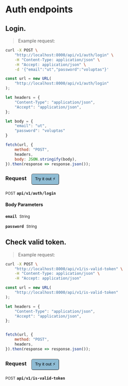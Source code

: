 # Auth endpoints


## Login.




> Example request:

```bash
curl -X POST \
    "http://localhost:8000/api/v1/auth/login" \
    -H "Content-Type: application/json" \
    -H "Accept: application/json" \
    -d '{"email":"ut","password":"voluptas"}'

```

```javascript
const url = new URL(
    "http://localhost:8000/api/v1/auth/login"
);

let headers = {
    "Content-Type": "application/json",
    "Accept": "application/json",
};

let body = {
    "email": "ut",
    "password": "voluptas"
}

fetch(url, {
    method: "POST",
    headers,
    body: JSON.stringify(body),
}).then(response => response.json());
```


<div id="execution-results-POSTapi-v1-auth-login" hidden>
    <blockquote>Received response<span id="execution-response-status-POSTapi-v1-auth-login"></span>:</blockquote>
    <pre class="json"><code id="execution-response-content-POSTapi-v1-auth-login"></code></pre>
</div>
<div id="execution-error-POSTapi-v1-auth-login" hidden>
    <blockquote>Request failed with error:</blockquote>
    <pre><code id="execution-error-message-POSTapi-v1-auth-login"></code></pre>
</div>
<form id="form-POSTapi-v1-auth-login" data-method="POST" data-path="api/v1/auth/login" data-authed="0" data-hasfiles="0" data-headers='{"Content-Type":"application\/json","Accept":"application\/json"}' onsubmit="event.preventDefault(); executeTryOut('POSTapi-v1-auth-login', this);">
<h3>
    Request&nbsp;&nbsp;&nbsp;
        <button type="button" style="background-color: #8fbcd4; padding: 5px 10px; border-radius: 5px; border-width: thin;" id="btn-tryout-POSTapi-v1-auth-login" onclick="tryItOut('POSTapi-v1-auth-login');">Try it out ⚡</button>
    <button type="button" style="background-color: #c97a7e; padding: 5px 10px; border-radius: 5px; border-width: thin;" id="btn-canceltryout-POSTapi-v1-auth-login" onclick="cancelTryOut('POSTapi-v1-auth-login');" hidden>Cancel</button>&nbsp;&nbsp;
    <button type="submit" style="background-color: #6ac174; padding: 5px 10px; border-radius: 5px; border-width: thin;" id="btn-executetryout-POSTapi-v1-auth-login" hidden>Send Request 💥</button>
    </h3>
<p>
<small class="badge badge-black">POST</small>
 <b><code>api/v1/auth/login</code></b>
</p>
<h4 class="fancy-heading-panel"><b>Body Parameters</b></h4>
<p>
<b><code>email</code></b>&nbsp;&nbsp;<small>String</small>  &nbsp;
<input type="text" name="email" data-endpoint="POSTapi-v1-auth-login" data-component="body" required  hidden>
<br>
</p>
<p>
<b><code>password</code></b>&nbsp;&nbsp;<small>String</small>  &nbsp;
<input type="text" name="password" data-endpoint="POSTapi-v1-auth-login" data-component="body" required  hidden>
<br>
</p>

</form>


## Check valid token.




> Example request:

```bash
curl -X POST \
    "http://localhost:8000/api/v1/is-valid-token" \
    -H "Content-Type: application/json" \
    -H "Accept: application/json"
```

```javascript
const url = new URL(
    "http://localhost:8000/api/v1/is-valid-token"
);

let headers = {
    "Content-Type": "application/json",
    "Accept": "application/json",
};


fetch(url, {
    method: "POST",
    headers,
}).then(response => response.json());
```


<div id="execution-results-POSTapi-v1-is-valid-token" hidden>
    <blockquote>Received response<span id="execution-response-status-POSTapi-v1-is-valid-token"></span>:</blockquote>
    <pre class="json"><code id="execution-response-content-POSTapi-v1-is-valid-token"></code></pre>
</div>
<div id="execution-error-POSTapi-v1-is-valid-token" hidden>
    <blockquote>Request failed with error:</blockquote>
    <pre><code id="execution-error-message-POSTapi-v1-is-valid-token"></code></pre>
</div>
<form id="form-POSTapi-v1-is-valid-token" data-method="POST" data-path="api/v1/is-valid-token" data-authed="0" data-hasfiles="0" data-headers='{"Content-Type":"application\/json","Accept":"application\/json"}' onsubmit="event.preventDefault(); executeTryOut('POSTapi-v1-is-valid-token', this);">
<h3>
    Request&nbsp;&nbsp;&nbsp;
        <button type="button" style="background-color: #8fbcd4; padding: 5px 10px; border-radius: 5px; border-width: thin;" id="btn-tryout-POSTapi-v1-is-valid-token" onclick="tryItOut('POSTapi-v1-is-valid-token');">Try it out ⚡</button>
    <button type="button" style="background-color: #c97a7e; padding: 5px 10px; border-radius: 5px; border-width: thin;" id="btn-canceltryout-POSTapi-v1-is-valid-token" onclick="cancelTryOut('POSTapi-v1-is-valid-token');" hidden>Cancel</button>&nbsp;&nbsp;
    <button type="submit" style="background-color: #6ac174; padding: 5px 10px; border-radius: 5px; border-width: thin;" id="btn-executetryout-POSTapi-v1-is-valid-token" hidden>Send Request 💥</button>
    </h3>
<p>
<small class="badge badge-black">POST</small>
 <b><code>api/v1/is-valid-token</code></b>
</p>
</form>



